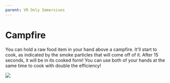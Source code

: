 ```yaml
---
parent: VR Only Immersives
---
```


# Campfire

You can hold a raw food item in your hand above a campfire. It'll start to cook, as indicated by the smoke particles that will come off of it. After 15 seconds, it will be in its cooked form! You can use both of your hands at the same time to cook with double the efficiency!

![](https://github.com/hammy3502/immersive-mc/raw/1.16.x/wiki/gif/ImmersiveMC%20Campfire%20VR.gif)